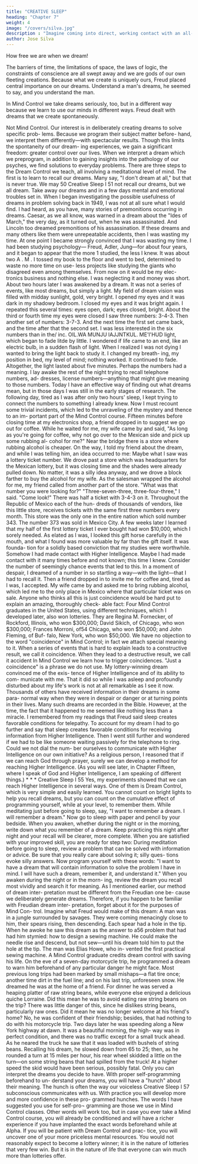 ```yaml
---
title: "CREATIVE SLEEP"
heading: "Chapter 7"
weight: 4
image: "/covers/silva.jpg"
description : "Imagine coming into direct, working contact with an all-pervading higher intelligence and learning in a moment of numinous joy that it is on your side"
author: Jose Silva
---
```




How free we are when we dream! 

The barriers of time, the limitations of space, the laws of logic, the constraints
of conscience are all swept away and we are gods of
our own fleeting creations. Because what we create is
uniquely ours, Freud placed central importance on our
dreams. Understand a man's dreams, he seemed to say,
and you understand the man.


In Mind Control we take dreams seriously, too, but in a different way because we learn to use our minds in different ways. Freud dealt with dreams that we
create spontaneously. 

Not Mind Control. Our interest is in deliberately creating dreams to solve specific prob-
lems. Because we program their subject matter before-
hand, we interpret them differently—with spectacular
results. Though this limits the spontaneity of our dream-
ing experiences, we gain a significant freedom: greater
control over our lives.
When we interpret a dream which we preprogram, in
addition to gaining insights into the pathology of our
psyches, we find solutions to everyday problems.
There are three steps to the Dream Control we teach,
all involving a meditational level of mind.
The first is to learn to recall our dreams. Many say,
"I don't dream at all," but that is never true. We may
50
Creative Sleep I 51
not recall our dreams, but we all dream. Take away
our dreams and in a few days mental and emotional
troubles set in.
When I began investigating the possible usefulness of
dreams in problem solving back in 1949, I was not at
all sure what I would find. I had heard, as you have,
many stories of premonitions occurring in dreams.
Caesar, as we all know, was warned in a dream about
the "Ides of March," the very day, as it turned out,
when he was assassinated. And Lincoln too dreamed
premonitions of his assassination. If these dreams and
many others like them were unrepeatable accidents,
then I was wasting my time.
At one point I became strongly convinced that I was
wasting my time. I had been studying psychology—
Freud, Adler, Jung—for about four years, and it began
to appear that the more 1 studied, the less I knew. It
was about two A . M . I tossed my book to the floor and
went to bed, determined to waste no more time on use-
less projects like studying the giants who disagreed even
among themselves. From now on it would be my elec-
tronics business and nothing else. I was neglecting it
and money was short.
About two hours later I was awakened by a dream.
It was not a series of events, like most dreams, but
simply a light. My field of dream vision was filled with
midday sunlight, gold, very bright. I opened my eyes
and it was dark in my shadowy bedroom. I closed my
eyes and it was bright again. I repeated this several
times: eyes open, dark; eyes closed, bright. About the
third or fourth time my eyes were closed I saw three
numbers: 3-4-3. Then another set of numbers: 3-7-3.
And the next time the first set came back, and the time
after that the second set.
I was less interested in the six numbers than in the/
inc.
OIL.WA
MUNJU
lAJJNTKUL. ME'l'HUD
light, which began to fade litde by little. I wondered if
life came to an end, like an electric bulb, in a sudden
flash of light. When I realized I was not dying I wanted
to bring the light back to study it. I changed my breath-
ing, my position in bed, my level of mind; nothing
worked. It continued to fade. Altogether, the light lasted
about five minutes.
Perhaps the numbers had a meaning. I lay awake the
rest of the night trying to recall telephone numbers, ad-
dresses, license numbers—anything that might give
meaning to those numbers.
Today I have an effective way of finding out what
dreams mean, but in those days I was still in the early
stages of research. The following day, tired as I was
after only two hours' sleep, I kept trying to connect the
numbers to something I already knew.
Now I must recount some trivial incidents, which led
to the unraveling of the mystery and thence to an im-
portant part of the Mind Control course.
Fifteen minutes before closing time at my electronics
shop, a friend dropped in to suggest we go out for
coffee. While he waited for me, my wife came by and
said, "As long as you're going for coffee, why not go
over to the Mexican side and pick up some rubbing al-
cohol for me?" Near the bridge there is a store where
rubbing alcohol is cheaper.
On the way, I told my friend about the dream, and
while I was telling him, an idea occurred to me: Maybe
what I saw was a lottery ticket number. We drove past
a store which was headquarters for the Mexican lottery,
but it was closing time and the shades were already
pulled down. No matter, it was a silly idea anyway, and
we drove a block farther to buy the alcohol for my
wife.
As the salesman wrapped the alcohol for me, my
friend called from another part of the store. "What was
that number you were looking for?"
"Three-seven-three, three-four-three," I said.
"Come look!"
There was half a ticket with 3-4-3 on it.
Throughout the Republic of Mexico each of the hun-
dreds of thousands of vendors, like this little store,
receives tickets with the same first three numbers every
month. This store was the only one in the entire nation
which sold number 343. The number 373 was sold in
Mexico City.
A few weeks later I learned that my half of the first
lottery ticket I ever bought had won $10,000, which I
sorely needed. As elated as I was, I looked this gift
horse carefully in the mouth, and what I found was
more valuable by far than the gift itself. It was founda-
tion for a solidly based conviction that my studies were
worthwhile. Somehow I had made contact with Higher
Intelligence. Maybe I had made contact with it many
times before and not known; this time I knew.
Consider the number of seemingly chance events that
led to this. In a moment of despair, I dreamed of a
number in so startling a way—with the light—that I had
to recall it. Then a friend dropped in to invite me for
coffee and, tired as I was, I accepted. My wife came by
and asked me to bring rubbing alcohol, which led me
to the only place in Mexico where that particular ticket
was on sale.
Anyone who thinks all this is just coincidence would
be hard put to explain an amazing, thoroughly check-
able fact: Four Mind Control graduates in the United
States, using different techniques, which I developed
later, also won lotteries. They are Regina M. Fornecker,
of Rockford, Illinois, who won $300,000; David Sikich,
of Chicago, who won $300,000; Frances Morroni, of54 
Chicago, who won $50,000; and John Fleming, of Buf-
falo, New York, who won $50,000.
We have no objection to the word "coincidence" in
Mind Control; in fact we attach special meaning to it.
When a series of events that is hard to explain leads to
a constructive result, we call it coincidence. When they
lead to a destructive result, we call it accident In Mind
Control we learn how to trigger coincidences. "Just a
coincidence" is a phrase we do not use.
My lottery-winning dream convinced me of the exis-
tence of Higher Intelligence and of its ability to com-
municate with me. That it did so while I was asleep and
profoundly disturbed about my life's work is not at all
remarkable as I see it now. Thousands of others have
received information in their dreams in some para-
normal way when they were in despair or danger or at
turning points in their lives. Many such dreams are
recorded in the Bible. However, at the time, the fact
that it happened to me seemed like nothing less than a
miracle.
I remembered from my readings that Freud said sleep
creates favorable conditions for telepathy. To account
for my dream I had to go further and say that sleep
creates favorable conditions for receiving information
from Higher Intelligence. Then I went still further and
wondered if we had to be like someone waiting passively
for the telephone to ring. Could we not dial the num-
ber ourselves to communicate with Higher Intelligence
on our own initiative? As a religious person, I reasoned
that if we can reach God through prayer, surely we can
develop a method for reaching Higher Intelligence. (As
you will see later, in Chapter Fifteen, where I speak of
God and Higher Intelligence, I am speaking of different
things.)
*
*
*
Creative Sleep I 55
Yes, my experiments showed that we can reach
Higher Intelligence in several ways. One of them is
Dream Control, which is very simple and easily learned.
You cannot count on bright lights to help you recall
dreams, but you can count on the cumulative effect of
programming yourself, while at your level, to remember
them. While meditating just before going to sleep, say,
"I want to remember a dream. I will remember a
dream." Now go to sleep with paper and pencil by your
bedside. When you awaken, whether during the night or
in the morning, write down what you remember of a
dream. Keep practicing this night after night and your
recall will be clearer, more complete. When you are
satisfied with your improved skill, you are ready for
step two:
During meditation before going to sleep, review a
problem that can be solved with information or advice.
Be sure that you really care about solving it; silly ques-
tions evoke silly answers. Now program yourself with
these words: "I want to have a dream that will contain
information to solve the problem I have in mind. I will
have such a dream, remember it, and understand it."
When you awaken during the night or in the morn-
ing, review the dream you recall most vividly and
search it for meaning.
As I mentioned earlier, our method of dream inter-
pretation must be different from the Freudian one be-
cause we deliberately generate dreams. Therefore, if
you happen to be familiar with Freudian dream inter-
pretation, forget about it for the purposes of Mind Con-
trol.
Imagine what Freud would make of this dream: A
man was in a jungle surrounded by savages. They were
coming menacingly close to him, their spears rising,
then descending. Each spear had a hole in the tip.
When he awoke he saw this dream as the answer to a56 
problem that had had him stymied: how to design a
sewing machine. He could make the needle rise and
descend, but not sew—until his dream told him to put
the hole at the tip. The man was Elias Howe, who in-
vented the first practical sewing machine.
A Mind Control graduate credits dream control with
saving his life. On the eve of a seven-day motorcycle
trip, he programmed a dream to warn him beforehand
of any particular danger he might face. Most previous
long trips had been marked by small mishaps—a flat
tire once; another time dirt in the fuel line; and on his
last trip, unforeseen snow.
He dreamed he was at the home of a friend. For
dinner he was served a heaping platter of raw string
beans, while everyone else enjoyed a delicious quiche
Lorraine. Did this mean he was to avoid eating raw
string beans on the trip? There was little danger of this,
since he dislikes string beans, particularly raw ones. Did
it mean he was no longer welcome at his friend's home?
No, he was confident of their friendship; besides, that
had nothing to do with his motorcycle trip.
Two days later he was speeding along a New York
highway at dawn. It was a beautiful morning, the high-
way was in perfect condition, and there was no traffic
except for a small truck ahead.
As he neared the truck he saw that it was loaded with
bushels of string beans. Recalling his dream, he slowed
down from 65 to 25; then, as he rounded a turn at 15
miles per hour, his rear wheel skidded a little on the
turn—on some string beans that had spilled from the
truck! At a higher speed the skid would have been
serious, possibly fatal.
Only you can interpret the dreams you decide to
have. With proper self-programming beforehand to un-
derstand your dreams, you will have a "hunch" about
their meaning. The hunch is often the way our voiceless
Creative Sleep I 57
subconscious communicates with us. With practice you
will develop more and more confidence in these pro-
grammed hunches.
The words I have suggested you use for self-pro¬
gramming are those we use in Mind Control classes.
Other words will work too, but in case you ever take
a Mind Control course, you will already be conditioned
and will have a richer experience if you have implanted
the exact words beforehand while at Alpha.
If you will be patient with Dream Control and prac-
tice, you will uncover one of your more priceless mental
resources. You would not reasonably expect to become
a lottery winner; it is in the nature of lotteries that very
few win. But it is in the nature of life that everyone can
win much more than lotteries offer.

